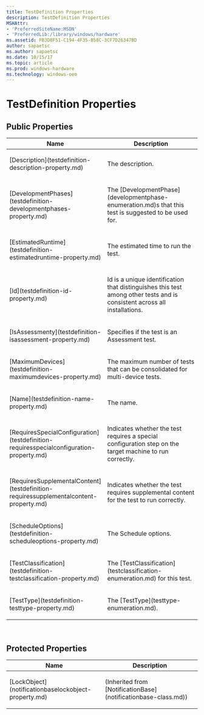 ```yaml
---
title: TestDefinition Properties
description: TestDefinition Properties
MSHAttr:
- 'PreferredSiteName:MSDN'
- 'PreferredLib:/library/windows/hardware'
ms.assetid: FB3D8F51-C194-4F35-B58C-3CF7D26347BD
author: sapaetsc
ms.author: sapaetsc
ms.date: 10/15/17
ms.topic: article
ms.prod: windows-hardware
ms.technology: windows-oem
---
```


# TestDefinition Properties


## <span id="Public_Properties"></span><span id="public_properties"></span><span id="PUBLIC_PROPERTIES"></span>Public Properties


<table>
<colgroup>
<col width="50%" />
<col width="50%" />
</colgroup>
<thead>
<tr class="header">
<th>Name</th>
<th>Description</th>
</tr>
</thead>
<tbody>
<tr class="odd">
<td><p>[Description](testdefinition-description-property.md)</p></td>
<td><p>The description.</p></td>
</tr>
<tr class="even">
<td><p>[DevelopmentPhases](testdefinition-developmentphases-property.md)</p></td>
<td><p>The [DevelopmentPhase](developmentphase-enumeration.md)s that this test is suggested to be used for.</p></td>
</tr>
<tr class="odd">
<td><p>[EstimatedRuntime](testdefinition-estimatedruntime-property.md)</p></td>
<td><p>The estimated time to run the test.</p></td>
</tr>
<tr class="even">
<td><p>[Id](testdefinition-id-property.md)</p></td>
<td><p>Id is a unique identification that distinguishes this test among other tests and is consistent across all installations.</p></td>
</tr>
<tr class="odd">
<td><p>[IsAssessmenty](testdefinition-isassessment-property.md)</p></td>
<td><p>Specifies if the test is an Assessment test.</p></td>
</tr>
<tr class="even">
<td><p>[MaximumDevices](testdefinition-maximumdevices-property.md)</p></td>
<td><p>The maximum number of tests that can be consolidated for multi-device tests.</p></td>
</tr>
<tr class="odd">
<td><p>[Name](testdefinition-name-property.md)</p></td>
<td><p>The name.</p></td>
</tr>
<tr class="even">
<td><p>[RequiresSpecialConfiguration](testdefinition-requiresspecialconfiguration-property.md)</p></td>
<td><p>Indicates whether the test requires a special configuration step on the target machine to run correctly.</p></td>
</tr>
<tr class="odd">
<td><p>[RequiresSupplementalContent](testdefinition-requiressupplementalcontent-property.md)</p></td>
<td><p>Indicates whether the test requires supplemental content for the test to run correctly.</p></td>
</tr>
<tr class="even">
<td><p>[ScheduleOptions](testdefinition-scheduleoptions-property.md)</p></td>
<td><p>The Schedule options.</p></td>
</tr>
<tr class="odd">
<td><p>[TestClassification](testdefinition-testclassification-property.md)</p></td>
<td><p>The [TestClassification](testclassification-enumeration.md) for this test.</p></td>
</tr>
<tr class="even">
<td><p>[TestType](testdefinition-testtype-property.md)</p></td>
<td><p>The [TestType](testtype-enumeration.md).</p></td>
</tr>
</tbody>
</table>

 

## <span id="Protected_Properties"></span><span id="protected_properties"></span><span id="PROTECTED_PROPERTIES"></span>Protected Properties


<table>
<colgroup>
<col width="50%" />
<col width="50%" />
</colgroup>
<thead>
<tr class="header">
<th>Name</th>
<th>Description</th>
</tr>
</thead>
<tbody>
<tr class="odd">
<td><p>[LockObject](notificationbaselockobject-property.md)</p></td>
<td><p>(Inherited from [NotificationBase](notificationbase-class.md))</p></td>
</tr>
</tbody>
</table>

 

 

 






